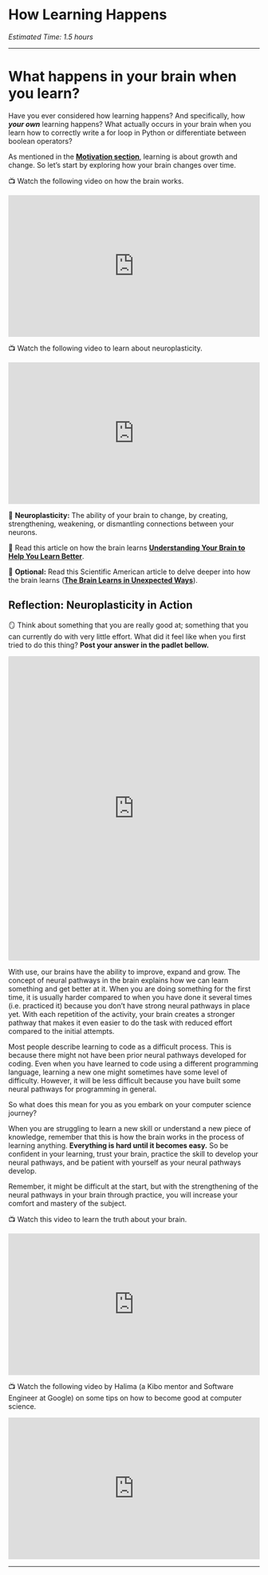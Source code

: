 # How Learning Happens

*Estimated Time: 1.5 hours*

---

# What happens in your brain when you learn?

Have you ever considered how learning happens? And specifically, how ***your own*** learning happens? What actually occurs in your brain when you learn how to correctly write a for loop in Python or differentiate between boolean operators?

As mentioned in the [**Motivation section**](/optimizing-your-learning/how-to-get-anything-you-want-in-life/motivation.md), learning is about growth and change. So let’s start by exploring how your brain changes over time.

<aside>


📺 Watch the following video on how the brain works.

</aside>

<div style="position: relative; padding-bottom: 56.25%; height: 0;"><iframe src="https://www.youtube.com/embed/XSzsI5aGcK4" title="YouTube video player" frameborder="0" allow="accelerometer; autoplay; clipboard-write; encrypted-media; gyroscope; picture-in-picture" allowfullscreen style="position: absolute; top: 0; left: 0; width: 100%; height: 100%;"></iframe></div>

<aside>


📺 Watch the following video to learn about neuroplasticity.

</aside>

<div style="position: relative; padding-bottom: 56.25%; height: 0;"><iframe src="https://www.youtube.com/embed/ELpfYCZa87g" title="YouTube video player" frameborder="0" allow="accelerometer; autoplay; clipboard-write; encrypted-media; gyroscope; picture-in-picture" allowfullscreen style="position: absolute; top: 0; left: 0; width: 100%; height: 100%;"></iframe></div>

<aside>


📙 **Neuroplasticity:**
The ability of your brain to change, by creating, strengthening, weakening, or dismantling connections between your neurons.

</aside>

<aside>


📖 Read this article on how the brain learns **[Understanding Your Brain to Help You Learn Better](https://kids.frontiersin.org/articles/10.3389/frym.2020.00054)**.

</aside>

<aside>


📖 **Optional:** Read this Scientific American article to delve deeper into how the brain learns (**[The Brain Learns in Unexpected Ways](https://www.ncbi.nlm.nih.gov/pmc/articles/PMC8284127/pdf/nihms-1711577.pdf)**).

</aside>

## Reflection: Neuroplasticity in Action

<aside>


🪞 Think about something that you are really good at; something that you can currently do with very little effort. What did it feel like when you first tried to do this thing?
**Post your answer in the padlet bellow.**

</aside>

<div style="border:1px solid rgba(0,0,0,0.1);border-radius:2px;box-sizing:border-box;overflow:hidden;position:relative;width:100%;background:#F4F4F4"><iframe src="https://padlet.com/embed/fcgg7lpuvbq3dqrk" frameborder="0" allow="camera;microphone;geolocation" style="width:100%;height:608px;display:block;padding:0;margin:0"></iframe></div>

With use, our brains have the ability to improve, expand and grow. The concept of neural pathways in the brain explains how we can learn something and get better at it. When you are doing something for the first time, it is usually harder compared to when you have done it several times (i.e. practiced it) because you don’t have strong neural pathways in place yet. With each repetition of the activity, your brain creates a stronger pathway that makes it even easier to do the task with reduced effort compared to the initial attempts.

Most people describe learning to code as a difficult process. This is because there might not have been prior neural pathways developed for coding. Even when you have learned to code using a different programming language, learning a new one might sometimes have some level of difficulty. However, it will be less difficult because you have built some neural pathways for programming in general.

So what does this mean for you as you embark on your computer science journey?

When you are struggling to learn a new skill or understand a new piece of knowledge, remember that this is how the brain works in the process of learning anything. **Everything is hard until it becomes easy.**  So be confident in your learning, trust your brain, practice the skill to develop your neural pathways, and be patient with yourself as your neural pathways develop.



Remember, it might be difficult at the start, but with the strengthening of the neural pathways in your brain through practice, you will increase your comfort and mastery of the subject.

<aside>


📺 Watch this video to learn the truth about your brain.

</aside>

<div style="position: relative; padding-bottom: 56.25%; height: 0;"><iframe src="https://www.youtube.com/embed/rf8FX2sI3gU" title="YouTube video player" frameborder="0" allow="accelerometer; autoplay; clipboard-write; encrypted-media; gyroscope; picture-in-picture" allowfullscreen style="position: absolute; top: 0; left: 0; width: 100%; height: 100%;"></iframe></div>

<aside>


📺 Watch the following video by Halima (a Kibo mentor and Software Engineer at Google) on some tips on how to become good at computer science.

</aside>

<div style="position: relative; padding-bottom: 56.25%; height: 0;"><iframe src="https://www.youtube.com/embed/snkyizQr6N4" title="YouTube video player" frameborder="0" allow="accelerometer; autoplay; clipboard-write; encrypted-media; gyroscope; picture-in-picture" allowfullscreen style="position: absolute; top: 0; left: 0; width: 100%; height: 100%;"></iframe></div>

---
